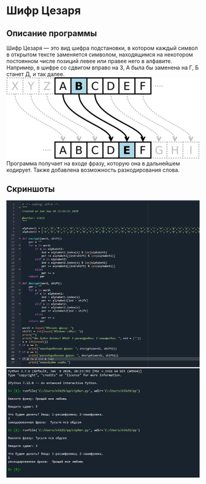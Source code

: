 # Шифр Цезаря
## Описание программы
Шифр Цезаря — это вид шифра подстановки, в котором каждый символ в открытом тексте заменяется символом, находящимся на некотором постоянном числе позиций левее или правее него в алфавите. Например, в шифре со сдвигом вправо на 3, А была бы заменена на Г, Б станет Д, и так далее.
![Иллюстрация к проекту](https://github.com/Pankratov25/xitsu/blob/master/Caesar3.svg%20(1).png)
Программа получает на входе фразу, которую она в дальнейшем кодирует. Также добавлена возможность разкодирования слова.
## Скриншоты
![Иллюстрация к проекту](https://github.com/Pankratov25/xitsu/blob/master/listing.png)
![Иллюстрация к проекту](https://github.com/Pankratov25/xitsu/blob/master/output.png)
